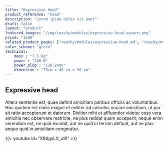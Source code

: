 ```yaml
---
title: "Expressive Head"
product_reference: "head"
description: "Lorem ipsum dolor sit amet"
draft: false
layout: "product"
featured_images: "/img/reachy/modules/expressive-head-square.png"
price: "1500"
related_product_pages: ["reachy/modules/expressive-head.md", "reachy/modules/chest.md", "reachy/modules/bioinspired-arm.md", "reachy/modules/gripper.md"]
color_scheme: "green"
technical:
    mass : "7.5 kg"
    power : "240 W"
    power_plug : "120-240V"
    dimension : "70cm x 40 cm x 30 cm"
---
```



## Expressive head


Altera sententia est, quae definit amicitiam paribus officiis ac voluntatibus. Hoc quidem est nimis exigue et exiliter ad calculos vocare amicitiam, ut par sit ratio acceptorum et datorum. Divitior mihi et affluentior videtur esse vera amicitia nec observare restricte, ne plus reddat quam acceperit; neque enim verendum est, ne quid excidat, aut ne quid in terram defluat, aut ne plus aequo quid in amicitiam congeratur.


{{< youtube id="X9dgsLX_u9I" >}}
